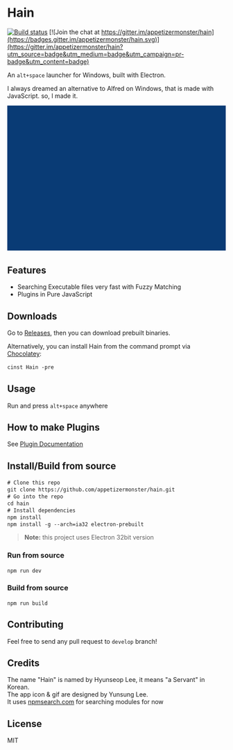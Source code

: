 # Hain
[![Build status](https://ci.appveyor.com/api/projects/status/l4p8r613wckaiqm6?svg=true)](https://ci.appveyor.com/project/appetizermonster/hain)
[![Join the chat at https://gitter.im/appetizermonster/hain](https://badges.gitter.im/appetizermonster/hain.svg)](https://gitter.im/appetizermonster/hain?utm_source=badge&utm_medium=badge&utm_campaign=pr-badge&utm_content=badge)

An `alt+space` launcher for Windows, built with Electron.

I always dreamed an alternative to Alfred on Windows, that is made with JavaScript.
so, I made it.

<p align="center">
  <img src="docs/demo.gif" width="700"/>
</p>

## Features

* Searching Executable files very fast with Fuzzy Matching
* Plugins in Pure JavaScript

## Downloads

Go to [Releases](https://github.com/appetizermonster/Hain/releases), then you can download prebuilt binaries.

Alternatively, you can install Hain from the command prompt via [Chocolatey](https://chocolatey.org/packages/Hain):

```ps
cinst Hain -pre
```

## Usage
Run and press `alt+space` anywhere

## How to make Plugins

See [Plugin Documentation](docs/plugin-docs.md)

## Install/Build from source

```shell
# Clone this repo
git clone https://github.com/appetizermonster/hain.git
# Go into the repo
cd hain
# Install dependencies
npm install
npm install -g --arch=ia32 electron-prebuilt
```

>**Note:** this project uses Electron 32bit version

### Run from source

```shell
npm run dev
```

### Build from source

```shell
npm run build
```

## Contributing
Feel free to send any pull request to `develop` branch!

## Credits
The name "Hain" is named by Hyunseop Lee, it means "a Servant" in Korean.  
The app icon & gif are designed by Yunsung Lee.  
It uses [npmsearch.com](https://github.com/solids/npmsearch) for searching modules for now  

## License
MIT
